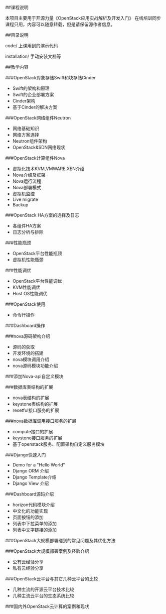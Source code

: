 
##课程说明

本项目主要用于开源力量《OpenStack应用实战解析及开发入门》 在线培训同步课程只用，内容可以随意转载，但是请保留源作者信息。

##目录说明

code/ 上课用到的演示代码

installation/ 手动安装文档等

##教学内容

###OpenStack对象存储Swift和块存储Cinder

* Swift的架构和原理
* Swift的企业部署方案
* Cinder架构
* 基于Cinder的解决方案

###OpenStack网络组件Neutron

* 网络基础知识
* 网络方案选择
* Neutron组件架构
* OpenStack&SDN网络现状

###OpenStack计算组件Nova

* 虚拟化技术KVM,VMWARE,XEN介绍
* Nova介绍及框架
* Nova运行流程
* Nova部署模式
* 虚拟机监控
* Live migrate
* Backup

###OpenStack HA方案的选择及日志

* 各组件HA方案
* 日志分析与排除

###性能瓶颈

* OpenStack平台性能瓶颈
* 虚拟机性能瓶颈

###性能调优

* OpenStack平台性能调优
* KVM性能调优
* Host OS性能调优

###OpenStack使用

* 命令行操作

###Dashboard操作

###nova源码架构介绍

* 源码的获取
* 开发环境的搭建
* nova模块调用介绍
* nova源码模块功能介绍

###添加Nova-api自定义模块

###数据库表结构的扩展

* nova表结构的扩展
* keystone表结构的扩展
* resetful接口服务的扩展

###nova数据库调用接口服务的扩展

* compute接口的扩展
* keystone接口服务的扩展
* 基于openstack服务、配置架构自定义服务模块

###Django快速入门

* Demo for a "Hello World"
* Django ORM 介绍
* Django Template介绍
* Django View 介绍

###Dashboard源码介绍

* horizon代码模块介绍
* 中文化的功能实现
* 页面按钮的添加
* 列表中下拉菜单的添加
* 列表中文字链接的添加

###OpenStack大规模部署碰到的常见问题及其优化方法

###OpenStack大规模部署案例及经验介绍

* 公有云经验分享
* 私有云经验分享

###OpenStack云平台与其它几种云平台的比较

* 几种主流的开源云平台技术比较
* 几种主流云平台的生态系统比较

###国内外OpenStack云计算的案例和现状
